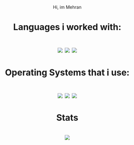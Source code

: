 <p align="center"> Hi, im Mehran </p>
<div align="center">

<h1> Languages i worked with: </h1>
  <h1>
    <img src="https://img.shields.io/badge/Python-black?logo=python" />
    <img src="https://img.shields.io/badge/C++-black?logo=Cplusplus" />
    <img src="https://img.shields.io/badge/CSharp-black?logo=C#" />
    </a>
  <h1> Operating Systems that i use:<h1>
    </a>
    <img src="https://img.shields.io/badge/Fedora-black?logo=fedora&logoColor=blue" />
    <img src="https://img.shields.io/badge/Windows%2010-black?logo=windows&logoColor=white" />
    <img src="https://img.shields.io/badge/Arch%20Linux-black?logo=Arch-linux&logoColor=blue" />
    </a>
  <h1> Stats <h1>
  <a href="https://github.com/MehranSpL">
    <img src="https://github-readme-stats.vercel.app/api?username=mehranspl&show_icons=true&theme=synthwave" />

